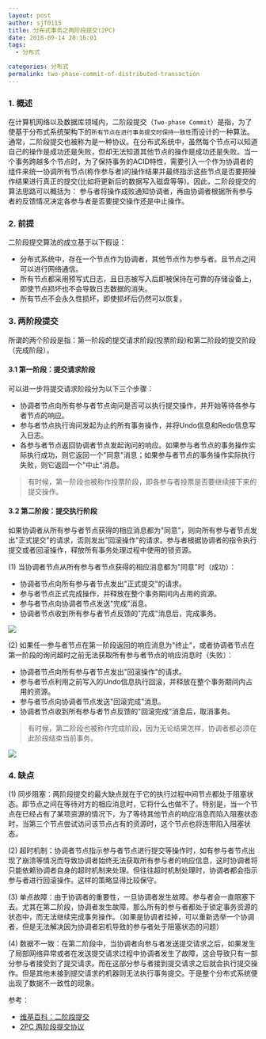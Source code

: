 ```yaml
---
layout: post
author: sjf0115
title: 分布式事务之两阶段提交(2PC)
date: 2018-09-14 20:16:01
tags:
  - 分布式

categories: 分布式
permalink: two-phase-commit-of-distributed-transaction
---
```


### 1. 概述

在计算机网络以及数据库领域内，二阶段提交（`Two-phase Commit`）是指，为了使基于分布式系统架构下的`所有节点在进行事务提交时保持一致性`而设计的一种算法。通常，二阶段提交也被称为是一种协议。在分布式系统中，虽然每个节点可以知道自己的操作是成功还是失败，但却无法知道其他节点的操作是成功还是失败。当一个事务跨越多个节点时，为了保持事务的ACID特性，需要引入一个作为协调者的组件来统一协调所有节点(称作参与者)的操作结果并最终指示这些节点是否要把操作结果进行真正的提交(比如将更新后的数据写入磁盘等等)。因此，二阶段提交的算法思路可以概括为： 参与者将操作成败通知协调者，再由协调者根据所有参与者的反馈情况决定各参与者是否要提交操作还是中止操作。

### 2. 前提

二阶段提交算法的成立基于以下假设：
- 分布式系统中，存在一个节点作为协调者，其他节点作为参与者。且节点之间可以进行网络通信。
- 所有节点都采用预写式日志，且日志被写入后即被保持在可靠的存储设备上，即使节点损坏也不会导致日志数据的消失。
- 所有节点不会永久性损坏，即使损坏后仍然可以恢复。

### 3. 两阶段提交

所谓的两个阶段是指：第一阶段的提交请求阶段(投票阶段)和第二阶段的提交阶段（完成阶段）。

#### 3.1 第一阶段：提交请求阶段

可以进一步将提交请求阶段分为以下三个步骤：
- 协调者节点向所有参与者节点询问是否可以执行提交操作，并开始等待各参与者节点的响应。
- 参与者节点执行询问发起为止的所有事务操作，并将Undo信息和Redo信息写入日志。
- 各参与者节点返回协调者节点发起询问的响应。如果参与者节点的事务操作实际执行成功，则它返回一个"同意"消息；如果参与者节点的事务操作实际执行失败，则它返回一个"中止"消息。

> 有时候，第一阶段也被称作投票阶段，即各参与者投票是否要继续接下来的提交操作。


#### 3.2 第二阶段：提交执行阶段

如果协调者从所有参与者节点获得的相应消息都为"同意"，则向所有参与者节点发出"正式提交"的请求，否则发出"回滚操作"的请求。参与者根据协调者的指令执行提交或者回滚操作，释放所有事务处理过程中使用的锁资源。

(1) 当协调者节点从所有参与者节点获得的相应消息都为"同意"时（成功）：
- 协调者节点向所有参与者节点发出"正式提交"的请求。
- 参与者节点正式完成操作，并释放在整个事务期间内占用的资源。
- 参与者节点向协调者节点发送"完成"消息。
- 协调者节点收到所有参与者节点反馈的"完成"消息后，完成事务。

![](https://github.com/sjf0115/PubLearnNotes/blob/master/image/Distributed/two-phase-commit-of-distributed-transaction-1.png?raw=true)

(2) 如果任一参与者节点在第一阶段返回的响应消息为"终止"，或者协调者节点在第一阶段的询问超时之前无法获取所有参与者节点的响应消息时（失败）：
- 协调者节点向所有参与者节点发出"回滚操作"的请求。
- 参与者节点利用之前写入的Undo信息执行回滚，并释放在整个事务期间内占用的资源。
- 参与者节点向协调者节点发送"回滚完成"消息。
- 协调者节点收到所有参与者节点反馈的"回滚完成"消息后，取消事务。

> 有时候，第二阶段也被称作完成阶段，因为无论结果怎样，协调者都必须在此阶段结束当前事务。


![](https://github.com/sjf0115/PubLearnNotes/blob/master/image/Distributed/two-phase-commit-of-distributed-transaction-2.png?raw=true)

### 4. 缺点

(1) 同步阻塞：两阶段提交的最大缺点就在于它的执行过程中间节点都处于阻塞状态。即节点之间在等待对方的相应消息时，它将什么也做不了。特别是，当一个节点在已经占有了某项资源的情况下，为了等待其他节点的响应消息而陷入阻塞状态时，当第三个节点尝试访问该节点占有的资源时，这个节点也将连带陷入阻塞状态。

(2) 超时机制：协调者节点指示参与者节点进行提交等操作时，如有参与者节点出现了崩溃等情况而导致协调者始终无法获取所有参与者的响应信息，这时协调者将只能依赖协调者自身的超时机制来处理。但往往超时机制处理时，协调者都会指示参与者进行回滚操作。这样的策略显得比较保守。

(3) 单点故障：由于协调者的重要性，一旦协调者发生故障。参与者会一直阻塞下去。尤其在第二阶段，协调者发生故障，那么所有的参与者都处于锁定事务资源的状态中，而无法继续完成事务操作。（如果是协调者挂掉，可以重新选举一个协调者，但是无法解决因为协调者宕机导致的参与者处于阻塞状态的问题）

(4) 数据不一致：在第二阶段中，当协调者向参与者发送提交请求之后，如果发生了局部网络异常或者在发送提交请求过程中协调者发生了故障，这会导致只有一部分参与者接受到了提交请求。而在这部分参与者接到提交请求之后就会执行提交操作。但是其他未接到提交请求的机器则无法执行事务提交。于是整个分布式系统便出现了数据不一致性的现象。

参考：
- [维基百科：二阶段提交](https://zh.wikipedia.org/wiki/%E4%BA%8C%E9%98%B6%E6%AE%B5%E6%8F%90%E4%BA%A4)
- [2PC 两阶段提交协议](https://blog.csdn.net/lezg_bkbj/article/details/52149863)
